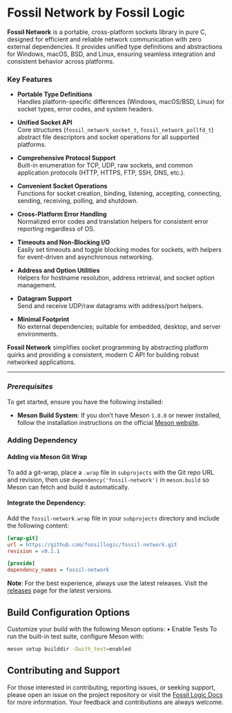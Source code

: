 # **Fossil Network by Fossil Logic**

**Fossil Network** is a portable, cross-platform sockets library in pure C, designed for efficient and reliable network communication with zero external dependencies. It provides unified type definitions and abstractions for Windows, macOS, BSD, and Linux, ensuring seamless integration and consistent behavior across platforms.

### Key Features

- **Portable Type Definitions**  
  Handles platform-specific differences (Windows, macOS/BSD, Linux) for socket types, error codes, and system headers.

- **Unified Socket API**  
  Core structures (`fossil_network_socket_t`, `fossil_network_pollfd_t`) abstract file descriptors and socket operations for all supported platforms.

- **Comprehensive Protocol Support**  
  Built-in enumeration for TCP, UDP, raw sockets, and common application protocols (HTTP, HTTPS, FTP, SSH, DNS, etc.).

- **Convenient Socket Operations**  
  Functions for socket creation, binding, listening, accepting, connecting, sending, receiving, polling, and shutdown.

- **Cross-Platform Error Handling**  
  Normalized error codes and translation helpers for consistent error reporting regardless of OS.

- **Timeouts and Non-Blocking I/O**  
  Easily set timeouts and toggle blocking modes for sockets, with helpers for event-driven and asynchronous networking.

- **Address and Option Utilities**  
  Helpers for hostname resolution, address retrieval, and socket option management.

- **Datagram Support**  
  Send and receive UDP/raw datagrams with address/port helpers.

- **Minimal Footprint**  
  No external dependencies; suitable for embedded, desktop, and server environments.

**Fossil Network** simplifies socket programming by abstracting platform quirks and providing a consistent, modern C API for building robust networked applications.

---

### ***Prerequisites***

To get started, ensure you have the following installed:

- **Meson Build System**: If you don’t have Meson `1.8.0` or newer installed, follow the installation instructions on the official [Meson website](https://mesonbuild.com/Getting-meson.html).

### Adding Dependency

#### Adding via Meson Git Wrap

To add a git-wrap, place a `.wrap` file in `subprojects` with the Git repo URL and revision, then use `dependency('fossil-network')` in `meson.build` so Meson can fetch and build it automatically.

#### Integrate the Dependency:

Add the `fossil-network.wrap` file in your `subprojects` directory and include the following content:

```ini
[wrap-git]
url = https://github.com/fossillogic/fossil-network.git
revision = v0.1.1

[provide]
dependency_names = fossil-network
```

**Note**: For the best experience, always use the latest releases. Visit the [releases](https://github.com/fossillogic/fossil-network/releases) page for the latest versions.

## Build Configuration Options

Customize your build with the following Meson options:
	•	Enable Tests
To run the built-in test suite, configure Meson with:

```sh
meson setup builddir -Dwith_test=enabled
```

## Contributing and Support

For those interested in contributing, reporting issues, or seeking support, please open an issue on the project repository or visit the [Fossil Logic Docs](https://fossillogic.com/docs) for more information. Your feedback and contributions are always welcome.